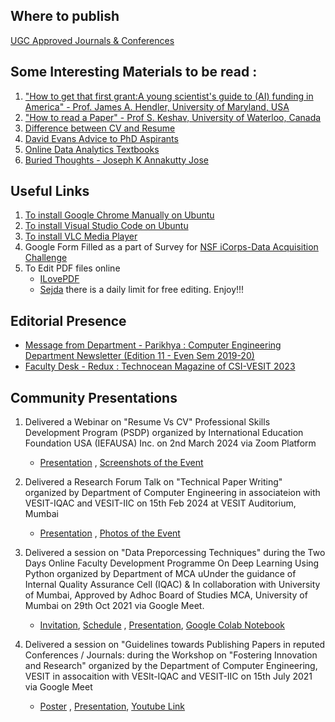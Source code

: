 ## Where to publish
[UGC Approved Journals & Conferences](https://docs.google.com/document/d/1soWFIrzlJ64y6tLyBYGB2li8_xF0MRR2VMB6WwrwsWw/edit?usp=sharing)

## Some Interesting Materials to be read :
1. ["How to get that first grant:A young scientist's guide to (AI) funding in America" - Prof. James A. Hendler, University of Maryland, USA](https://www.cs.rpi.edu/~hendler/funding-talk/sld001.htm)
2. ["How to read a Paper" - Prof S. Keshav, University of Waterloo, Canada](http://ccr.sigcomm.org/online/files/p83-keshavA.pdf)
3. [Difference between CV and Resume](https://zety.com/blog/cv-vs-resume-difference)
4. [David Evans Advice to PhD Aspirants](https://www.cs.virginia.edu/~evans/advice/)
5. [Online Data Analytics Textbooks](https://github.com/xinwf/Study-Materials)
6. [Buried Thoughts - Joseph K Annakutty Jose](https://dcbookstore.com/books/buried-thoughts-one-life-many-stories)
   
## Useful Links
1. [To install Google Chrome Manually on Ubuntu](https://itsfoss.com/install-chrome-ubuntu/)
2. [To install Visual Studio Code on Ubuntu](https://www.golinuxcloud.com/install-visual-studio-code-ubuntu-22/#2_Using_the_deb_Package_to_Install_Visual_Studio_Code)
3. [To install VLC Media Player](https://linuxhint.com/install-vlc-media-player-ubuntu22-04/)
4. Google Form Filled as a part of Survey for [NSF iCorps-Data Acquisition Challenge](https://docs.google.com/forms/u/1/d/e/1FAIpQLSex4sYXlvfNxRGm_7g9FqEaPCC63BikpA8oTSOZZmy7Ybs4eQ/formResponse?pli=1&edit2=2_ABaOnud3z8WiW38nR-kFq7SkM-RhcZ58scGX_VXXyu4jBvOzAxiOyNioPSQUUTIInwVSrEA)
5. To Edit PDF files online
   - [ILovePDF](https://www.ilovepdf.com/)
   - [Sejda](https://www.sejda.com/pdf-editor) there is a daily limit for free editing. Enjoy!!!

## Editorial Presence
* [Message from Department - Parikhya : Computer Engineering Department Newsletter (Edition 11 - Even Sem 2019-20)](https://github.com/LifnaJos/useful_materials_links/blob/main/Parikhya_Ed-11_2019-20_Even_Sem.pdf)
* [Faculty Desk - Redux : Technocean Magazine of CSI-VESIT 2023](https://redux-magazines.vercel.app/redux2023.html)

## Community Presentations
1. Delivered a Webinar on "Resume Vs CV" Professional Skills Development Program (PSDP) organized by International Education Foundation USA (IEFAUSA) Inc. on 2nd March 2024 via Zoom Platform
   - [Presentation](https://github.com/LifnaJos/useful_materials_links/blob/main/Resume%20Vs%20CV.pdf) , [Screenshots of the Event](https://github.com/LifnaJos/useful_materials_links/blob/main/Screenshot%20from%202024-03-02%2009-52-29.pdf)

2. Delivered a Research Forum Talk on "Technical Paper Writing" organized by Department of Computer Engineering in associateion with VESIT-IQAC and VESIT-IIC on 15th Feb 2024 at VESIT Auditorium, Mumbai
   - [Presentation](https://github.com/LifnaJos/useful_materials_links/blob/main/Technical%20Paper%20Writing%20Research%20Forum%2015%20Feb%202024%20(Final).pdf) , [Photos of the Event](https://github.com/LifnaJos/useful_materials_links/blob/main/WhatsApp%20Image%202024-03-02%20at%2020.58.35.pdf)
3. Delivered a session on "Data Preporcessing Techniques" during the Two Days Online Faculty Development Programme On Deep Learning Using Python organized by Department of MCA uUnder the guidance of Internal Quality Assurance Cell (IQAC) & In collaboration with University of Mumbai, Approved by Adhoc Board of Studies MCA, University of Mumbai on 29th Oct 2021 via Google Meet.
   - [Invitation](https://github.com/LifnaJos/useful_materials_links/blob/main/DeepLearningLab_FDP.pdf), [Schedule](https://github.com/LifnaJos/useful_materials_links/blob/main/Schedul%20_FDP%20on%20DL%20Using%20Python.pdf) , [Presentation](https://github.com/LifnaJos/useful_materials_links/blob/main/Data_Preprocessing_Techniques_DL_Lab.pdf), [Google Colab Notebook](https://github.com/LifnaJos/useful_materials_links/blob/main/Data_Preprocessing_techniques.ipynb)
4. Delivered a session on "Guidelines towards Publishing Papers in reputed Conferences / Journals: during the Workshop on "Fostering Innovation and Research" organized by the Department of Computer Engineering, VESIT in assocaition with VESIt-IQAC and VESIT-IIC on 15th July 2021 via Google Meet
   - [Poster](https://github.com/LifnaJos/useful_materials_links/blob/main/Poster_15_07_2021.pdf) , [Presentation](https://github.com/LifnaJos/useful_materials_links/blob/main/Workshop%20on%20Fostering%20Innovation%20%26%20Research%20(15th%20July%202021).pdf), [Youtube Link](https://youtu.be/fqbChGmdHao)

